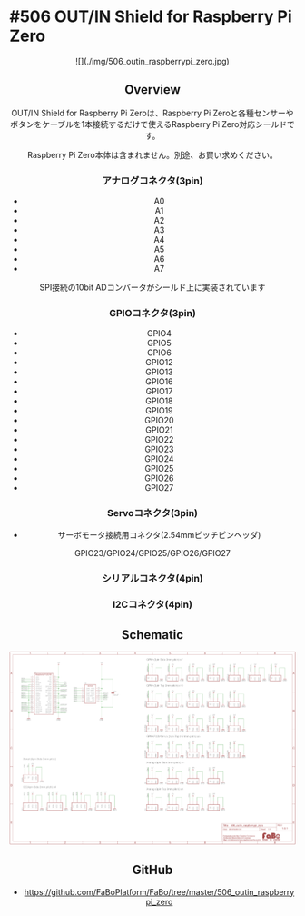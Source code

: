 # #506 OUT/IN Shield for Raspberry Pi Zero

<center>![](./img/506_outin_raspberrypi_zero.jpg)
<!--COLORME-->

## Overview
OUT/IN Shield for Raspberry Pi Zeroは、Raspberry Pi Zeroと各種センサーやボタンをケーブルを1本接続するだけで使えるRaspberry Pi Zero対応シールドです。

Raspberry Pi Zero本体は含まれません。別途、お買い求めください。

### アナログコネクタ(3pin)
- A0
- A1
- A2
- A3
- A4
- A5
- A6
- A7

SPI接続の10bit ADコンバータがシールド上に実装されています

### GPIOコネクタ(3pin)
- GPIO4
- GPIO5
- GPIO6
- GPIO12
- GPIO13
- GPIO16
- GPIO17
- GPIO18
- GPIO19
- GPIO20
- GPIO21
- GPIO22
- GPIO23
- GPIO24
- GPIO25
- GPIO26
- GPIO27

### Servoコネクタ(3pin)
- サーボモータ接続用コネクタ(2.54mmピッチピンヘッダ)

GPIO23/GPIO24/GPIO25/GPIO26/GPIO27

### シリアルコネクタ(4pin)
### I2Cコネクタ(4pin)

## Schematic
![](./img/506_outin_raspberrypi_zero_sch.png)

## GitHub
- https://github.com/FaBoPlatform/FaBo/tree/master/506_outin_raspberrypi_zero
